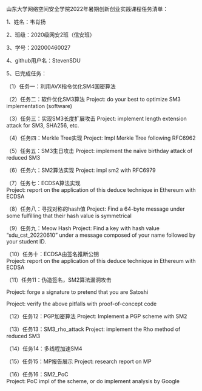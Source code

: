 山东大学网络空间安全学院2022年暑期创新创业实践课程任务清单：

1、姓名：韦肖扬

2、班级：2020级网安2班（信安班）

3、学号：202000460027

4、github用户名：StevenSDU

5、已完成任务：

（1）任务一：利用AVX指令优化SM4国密算法

（2）任务二：软件优化SM3算法  Project: do your best to optimize SM3 implementation (software)

（3）任务三：实现SM3长度扩展攻击  Project: implement length extension attack for SM3, SHA256, etc.

（4）任务四：Merkle Tree实现  Project: Impl Merkle Tree following RFC6962

（5）任务五：SM3生日攻击  Project: implement the naïve birthday attack of reduced SM3

（6）任务六：SM2算法实现  Project: impl sm2 with RFC6979

（7）任务七：ECDSA算法实现  Project: report on the application of this deduce technique in Ethereum with ECDSA

（8）任务八：寻找对称的hash值  Project: Find a 64-byte message under some  fulfilling that their hash value is symmetrical

（9）任务九：Meow Hash  Project: Find a key with hash value “sdu_cst_20220610” under a message composed of your name followed by your student ID.

（10）任务十：ECDSA由签名推断公钥  Project: report on the application of this deduce technique in Ethereum with ECDSA

（11）任务11：伪造签名，SM2算法漏洞攻击  

Project: forge a signature to pretend that you are Satoshi

Project: verify the above pitfalls with proof-of-concept code

（12）任务12：PGP加密算法  Project: Implement a PGP scheme with SM2

（13）任务13：SM3_rho_attack Project: implement the Rho method of reduced SM3

（14）任务14：多线程加速SM4 

（15）任务15：MP报告展示 Project: research report on MP

（16）任务16：SM2_PoC Project: PoC impl of the scheme, or do implement analysis by Google
